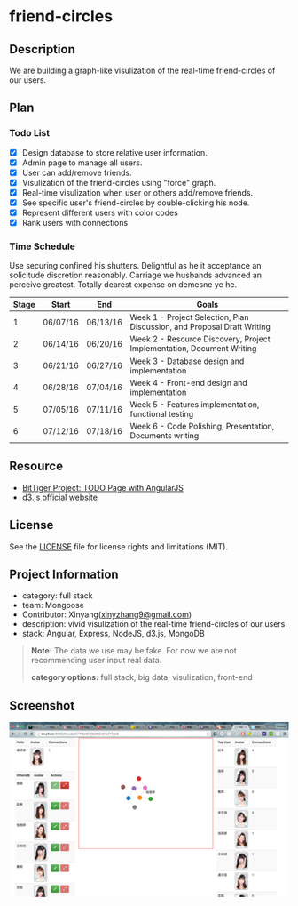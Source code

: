 # friend-circles

## Description
We are building a graph-like visulization of the real-time friend-circles of our users. 

## Plan

### Todo List
- [x] Design database to store relative user information.
- [x] Admin page to manage all users.
- [x] User can add/remove friends.
- [x] Visulization of the friend-circles using "force" graph.
- [x] Real-time visulization when user or others add/remove friends.
- [x] See specific user's friend-circles by double-clicking his node.
- [x] Represent different users with color codes
- [x] Rank users with connections

### Time Schedule
Use securing confined his shutters. Delightful as he it acceptance an solicitude discretion reasonably. Carriage we husbands advanced an perceive greatest. Totally dearest expense on demesne ye he.

| Stage | Start  | End | Goals |
| ------------- | ------------- | ------------- | ------------- |
| 1 | 06/07/16  | 06/13/16  | Week 1 - Project Selection, Plan Discussion, and Proposal Draft Writing |
| 2 | 06/14/16  | 06/20/16  | Week 2 - Resource Discovery, Project Implementation, Document Writing  |
| 3 | 06/21/16  | 06/27/16  | Week 3 - Database design and implementation  |
| 4 | 06/28/16  | 07/04/16  | Week 4 - Front-end design and implementation  |
| 5 | 07/05/16  | 07/11/16  | Week 5 - Features implementation, functional testing  |
| 6 | 07/12/16  | 07/18/16  | Week 6 - Code Polishing, Presentation, Documents writing  |

## Resource
- [BitTiger Project: TODO Page with AngularJS](https://www.bittiger.io/microproject/KmcxazLmePpSm6XqY)
- [d3.js official website](https://d3js.org/)

## License
See the [LICENSE](LICENSE.md) file for license rights and limitations (MIT).

## Project Information
- category: full stack
- team: Mongoose
- Contributor: Xinyang(xinyzhang9@gmail.com)
- description: vivid visulization of the real-time friend-circles of our users. 
- stack: Angular, Express, NodeJS, d3.js, MongoDB

> **Note:** The data we use may be fake. For now we are not recommending user input real data.
>
>**category options:** 
>full stack, big data, visulization, front-end
>
## Screenshot
![alt tag](https://raw.githubusercontent.com/xinyzhang9/friend-circles/master/screenshot.png)

